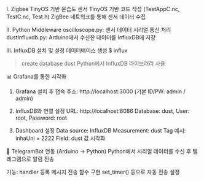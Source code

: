 I. Zigbee TinyOS 기반 온습도 센서
TinyOS 기반 코드 작성 (TestAppC.nc, TestC.nc, Test.h)
ZigBee 네트워크를 통해 센서 데이터 수집

II. Python Middleware
oscilloscope.py: 센서 데이터 시리얼 통신 처리
dustInfluxdb.py: Arduino에서 수신한 데이터를 InfluxDB에 저장

III. InfluxDB 설치 및 설정
데이터베이스 생성
$ influx
> create database dust
Python에서 InfluxDB 라이브러리 사용

📊 Grafana를 통한 시각화

1. Grafana 설치 후 접속
주소: http://localhost:3000 (기본 ID/PW: admin / admin)

2. InfluxDB와 연결 설정
URL: http://localhost:8086
Database: dust, User: root, Password: root

3. Dashboard 설정
Data source: InfluxDB
Measurement: dust
Tag 예시: inhaUni = 2222
Field: dust 값 시각화

🤖 TelegramBot 연동 (Arduino → Python)
Python에서 시리얼 데이터를 수신 후 텔레그램으로 알림 전송

기능:
handler 등록
메시지 전송 함수 구현
set_timer() 등으로 자동 전송 설정
